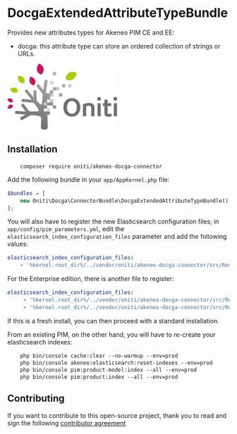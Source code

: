 # DocgaExtendedAttributeTypeBundle

Provides new attributes types for Akeneo PIM CE and EE:
- docga: this attribute type can store an ordered collection of strings or URLs.

![DocGa - Attribut Akeneo](src/Resources/public/images/logo.png)


## Installation
```
    composer require oniti/akeneo-docga-connector
```

Add the following bundle in your `app/AppKernel.php` file:

```php
$bundles = [
    new Oniti\Docga\ConnectorBundle\DocgaExtendedAttributeTypeBundle(),
];
```

You will also have to register the new Elasticsearch configuration files; in `app/config/pim_parameters.yml`, edit the 
`elasticsearch_index_configuration_files` parameter and add the following values:

```yaml
elasticsearch_index_configuration_files:
    - '%kernel.root_dir%/../vendor/oniti/akeneo-docga-connector/src/Resources/config/elasticsearch/index_configuration.yml'
```

For the Enterprise edition, there is another file to register:
```yaml
elasticsearch_index_configuration_files:
     - '%kernel.root_dir%/../vendor/oniti/akeneo-docga-connector/src/Resources/config/elasticsearch/index_configuration.yml'
     - '%kernel.root_dir%/../vendor/oniti/akeneo-docga-connector/src/Resources/config/elasticsearch/index_configuration_ee.yml'  
```

If this is a fresh install, you can then proceed with a standard installation.

From an existing PIM, on the other hand, you will have to re-create your elasticsearch indexes:
```
    php bin/console cache:clear --no-warmup --env=prod
    php bin/console akeneo:elasticsearch:reset-indexes --env=prod
    php bin/console pim:product-model:index --all --env=prod
    php bin/console pim:product:index --all --env=prod
```

## Contributing

If you want to contribute to this open-source project,
thank you to read and sign the following [contributor agreement](http://www.akeneo.com/contributor-license-agreement/)
